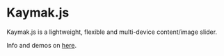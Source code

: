 Kaymak.js
======

Kaymak.js is a lightweight, flexible and multi-device content/image slider.

Info and demos on [here](http://github.io/kaymak/ "here").
